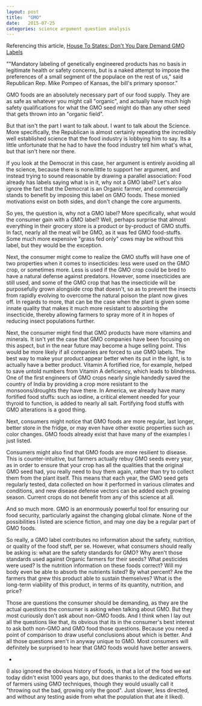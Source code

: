 ```yaml
---
layout: post
title:  "GMO"
date:   2015-07-25
categories: science argument question analysis
---
```


Referencing this article, [House To States: Don't You Dare Demand GMO Labels](http://www.npr.org/sections/thesalt/2015/07/23/425664015/house-to-states-dont-you-dare-demand-gmo-labels)

""Mandatory labeling of genetically engineered products has no basis in legitimate health or safety concerns, but is a naked attempt to impose the preferences of a small segment of the populace on the rest of us," said Republican Rep. Mike Pompeo of Kansas, the bill's primary sponsor."

GMO foods are an absolutely necessary part of our food supply. They are as safe as whatever you might call "organic", and actually have much high safety qualifications for what the GMO seed might do than any other seed that gets thrown into an "organic field".

But that isn't the part I want to talk about. I want to talk about the Science. More specifically, the Republican is almost certainly repeating the incredibly well established science that the food industry is lobbying him to say. Its a little unfortunate that he had to have the food industry tell him what's what, but that isn't here nor there.

If you look at the Democrat in this case, her argument is entirely avoiding all the science, because there is none/little to support her argument, and instead trying to sound reasonable by drawing a parallel association: Food already has labels saying what is in it, why not a GMO label? Let's also ignore the fact that the Democrat is an Organic farmer, and commercially stands to benefit by imposing this label on GMO foods. These monied motivations exist on both sides, and don't change the core arguments.

So yes, the question is, why not a GMO label? More specifically, what would the consumer gain with a GMO label? Well, perhaps surprise that almost everything in their grocery store is a product or by-product of GMO stuffs. In fact, nearly all the meat will be GMO, as it was fed GMO food-stuffs. Some much more expensive "grass fed only" cows may be without this label, but they would be the exception.

Next, the consumer might come to realize the GMO stuffs will have one of two properties when it comes to insecticides: less were used on the GMO crop, or sometimes more. Less is used if the GMO crop could be bred to have a natural defense against predators. However, some insecticides are still used, and some of the GMO crop that has the insecticide will be purposefully grown alongside crop that doesn't, so as to prevent the insects from rapidly evolving to overcome the natural poison the plant now gives off. In regards to more, that can be the case when the plant is given some innate quality that makes it much more resistant to absorbing the insecticide, thereby allowing farmers to spray more of it in hopes of reducing insect populations further.

Next, the consumer might find that GMO products have more vitamins and minerals. It isn't yet the case that GMO companies have been focusing on this aspect, but in the near future may become a huge selling point. This would be more likely if all companies are forced to use GMO labels. The best way to make your product appear better when its put in the light, is to actually have a better product. Vitamin A fortified rice, for example, helped to save untold numbers from Vitamin A deficiency, which leads to blindness. One of the first engineers of GMO crops nearly single handedly saved the country of India by providing a crop more resistant to the monsoons/droughts they have there. In America, we already have many fortified food stuffs: such as iodine, a critical element needed for your thyroid to function, is added to nearly all salt. Fortifying food stuffs with GMO alterations is a good thing.

Next, consumers might notice that GMO foods are more regular, last longer, better store in the fridge, or may even have other exotic properties such as color changes. GMO foods already exist that have many of the examples I just listed.

Consumers might also find that GMO foods are more resilient to disease. This is counter-intuitive, but farmers actually rebuy GMO seeds every year, as in order to ensure that your crop has all the qualities that the original GMO seed had, you really need to buy them again, rather than try to collect them from the plant itself. This means that each year, the GMO seed gets regularly tested, data collected on how it performed in various climates and conditions, and new disease defense vectors can be added each growing season. Current crops do not benefit from any of this science at all.

And so much more. GMO is an enormously powerful tool for ensuring our food security, particularly against the changing global climate. None of the possibilities I listed are science fiction, and may one day be a regular part of GMO foods.

So really, a GMO label contributes no information about the safety, nutrition, or quality of the food stuff, per se. However, what consumers should really be asking is: what are the safety standards for GMO? Why aren't those standards used against Organic farmers for their seeds? What pesticides were used? Is the nutrition information on these foods correct? Will my body even be able to absorb the nutrients listed? By what percent? Are the farmers that grew this product able to sustain themselves? What is the long-term viability of this product, in terms of its quantity, nutrition, and price?

Those are questions the consumer should be demanding, as they are the actual questions the consumer is asking when talking about GMO. But they most curiously don't ask about non-GMO foods. And I think when I lay out all the questions like that, its obvious that its in the consumer's best interest to ask both non-GMO and GMO food those questions. Because you need a point of comparison to draw useful conclusions about which is better. And all those questions aren't in anyway unique to GMO. Most consumers will definitely be surprised to hear that GMO foods would have better answers.

-

(I also ignored the obvious history of foods, in that a lot of the food we eat today didn't exist 1000 years ago, but does thanks to the dedicated efforts of farmers using GMO techniques, though they would usually call it "throwing out the bad, growing only the good". Just slower, less directed, and without any testing aside from what the population that ate it liked).